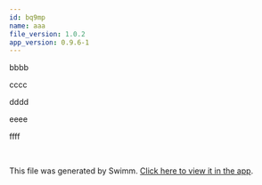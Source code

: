 ```yaml
---
id: bq9mp
name: aaa
file_version: 1.0.2
app_version: 0.9.6-1
---
```


bbbb

cccc

dddd

eeee

ffff




<br/>

This file was generated by Swimm. [Click here to view it in the app](http://localhost:5000/repos/Z2l0aHViJTNBJTNBdDElM0ElM0FlcmFuLXN3aW1t/docs/bq9mp).